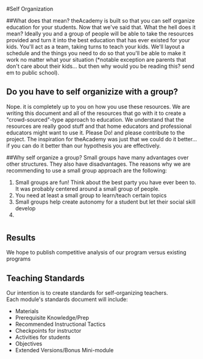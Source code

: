 #Self Organization

##What does that mean?
theAcademy is built so that you can self organize education for your students. Now that we've said that. What the hell does it mean? Ideally you and a group of people will be able to take the resources provided and turn it into the best education that has ever existed for your kids. You'll act as a team, taking turns to teach your kids. We'll layout a schedule and the things you need to do so that you'll be able to make it work no matter what your situation (*notable exception are parents that don't care about their kids... but then why would you be reading this? send em to public school).

## Do you have to self organizize with a group?
Nope. it is completely up to you on how you use these resources.
We are writing this document and all of the resources that go with it to create a "crowd-sourced"-type approach to education. We understand that the resources are really good stuff and that home educators and professional educators might want to use it. Please Do! and please contribute to the project. The inspiration for theAcademy was just that we could do it better... if you can do it better than our hypothesis you are effectively.

##Why self organize a group?
Small groups have many advantages over other structures. They also have disadvantages. The reasons why we are recommending to use a small group approach are the following:

1) Small groups are fun! Think about the best party you have ever been to. It was probably centered around a small group of people.
2) You need at least a small group to learn/teach certain topics
3) Small groups help create autonomy for a student but let their social skill develop
4)


#


## Results
We hope to publish competitive analysis of our program versus existing programs


## Teaching Standards 
Our intention is to create standards for self-organizing teachers.   
Each module's standards document will include: 
*	Materials 
*	Prerequisite Knowledge/Prep
*	Recommended Instructional Tactics 
*	Checkpoints for instructor
*	Activities for students
*	Objectives
*	Extended Versions/Bonus Mini-module










